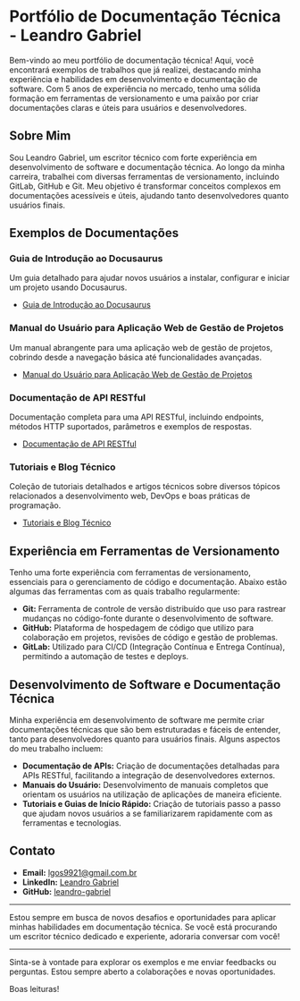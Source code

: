 # Portfólio de Documentação Técnica - Leandro Gabriel

Bem-vindo ao meu portfólio de documentação técnica! Aqui, você encontrará exemplos de trabalhos que já realizei, destacando minha experiência e habilidades em desenvolvimento e documentação de software. Com 5 anos de experiência no mercado, tenho uma sólida formação em ferramentas de versionamento e uma paixão por criar documentações claras e úteis para usuários e desenvolvedores.

## Sobre Mim
Sou Leandro Gabriel, um escritor técnico com forte experiência em desenvolvimento de software e documentação técnica. Ao longo da minha carreira, trabalhei com diversas ferramentas de versionamento, incluindo GitLab, GitHub e Git. Meu objetivo é transformar conceitos complexos em documentações acessíveis e úteis, ajudando tanto desenvolvedores quanto usuários finais.

## Exemplos de Documentações

### Guia de Introdução ao Docusaurus
Um guia detalhado para ajudar novos usuários a instalar, configurar e iniciar um projeto usando Docusaurus.
- [Guia de Introdução ao Docusaurus](/documentations/guia_docussaurus.md)

### Manual do Usuário para Aplicação Web de Gestão de Projetos
Um manual abrangente para uma aplicação web de gestão de projetos, cobrindo desde a navegação básica até funcionalidades avançadas.
- [Manual do Usuário para Aplicação Web de Gestão de Projetos](/documentations/manual_de_usuario.md)

### Documentação de API RESTful
Documentação completa para uma API RESTful, incluindo endpoints, métodos HTTP suportados, parâmetros e exemplos de respostas.
- [Documentação de API RESTful](/documentations/documentacao_apirestful.md)

### Tutoriais e Blog Técnico
Coleção de tutoriais detalhados e artigos técnicos sobre diversos tópicos relacionados a desenvolvimento web, DevOps e boas práticas de programação.
- [Tutoriais e Blog Técnico](/documentations/tutoriais_e_blogs_for_devs.md)

## Experiência em Ferramentas de Versionamento
Tenho uma forte experiência com ferramentas de versionamento, essenciais para o gerenciamento de código e documentação. Abaixo estão algumas das ferramentas com as quais trabalho regularmente:
- **Git:** Ferramenta de controle de versão distribuído que uso para rastrear mudanças no código-fonte durante o desenvolvimento de software.
- **GitHub:** Plataforma de hospedagem de código que utilizo para colaboração em projetos, revisões de código e gestão de problemas.
- **GitLab:** Utilizado para CI/CD (Integração Contínua e Entrega Contínua), permitindo a automação de testes e deploys.

## Desenvolvimento de Software e Documentação Técnica
Minha experiência em desenvolvimento de software me permite criar documentações técnicas que são bem estruturadas e fáceis de entender, tanto para desenvolvedores quanto para usuários finais. Alguns aspectos do meu trabalho incluem:
- **Documentação de APIs:** Criação de documentações detalhadas para APIs RESTful, facilitando a integração de desenvolvedores externos.
- **Manuais do Usuário:** Desenvolvimento de manuais completos que orientam os usuários na utilização de aplicações de maneira eficiente.
- **Tutoriais e Guias de Início Rápido:** Criação de tutoriais passo a passo que ajudam novos usuários a se familiarizarem rapidamente com as ferramentas e tecnologias.

## Contato
- **Email:** lgos9921@gmail.com.br
- **LinkedIn:** [Leandro Gabriel](https://www.linkedin.com/in/leandro-gabriel-8aab31167/)
- **GitHub:** [leandro-gabriel](https://github.com/L-G99921)

---

Estou sempre em busca de novos desafios e oportunidades para aplicar minhas habilidades em documentação técnica. Se você está procurando um escritor técnico dedicado e experiente, adoraria conversar com você!

---

Sinta-se à vontade para explorar os exemplos e me enviar feedbacks ou perguntas. Estou sempre aberto a colaborações e novas oportunidades.

Boas leituras!